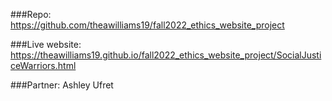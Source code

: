 ###Repo:
https://github.com/theawilliams19/fall2022_ethics_website_project

###Live website:
https://theawilliams19.github.io/fall2022_ethics_website_project/SocialJusticeWarriors.html

###Partner: Ashley Ufret
